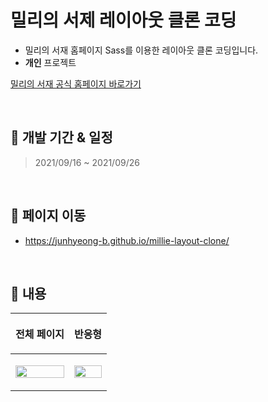 # 밀리의 서제 레이아웃 클론 코딩
- 밀리의 서재 홈페이지 Sass를 이용한 레이아웃 클론 코딩입니다.
- **개인** 프로젝트

[밀리의 서재 공식 홈페이지 바로가기](https://www.millie.co.kr/v3/brand/update)

<br />


## 📅 개발 기간 & 일정

> 2021/09/16 ~ 2021/09/26

<br />

## 🚩 페이지 이동
- https://junhyeong-b.github.io/millie-layout-clone/

<br />

## 📢 내용

|<p align="center">전체 페이지</p>|<p align="center">반응형</p>|
|------|------|
|<p align="center"><img src="https://user-images.githubusercontent.com/85148549/148074790-d80f9e63-9752-4eb3-9f82-6617006550bb.gif" width=100%/></p> |<p align="center"><img src="https://user-images.githubusercontent.com/85148549/148074803-3c1343fc-196e-4f7f-bbc1-59cd66da0d1d.gif" width=100%/></p> |